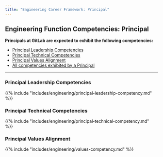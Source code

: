 ```yaml
---
title: "Engineering Career Framework: Principal"
---
```


## Engineering Function Competencies: Principal
 
**Principals at GitLab are expected to exhibit the following competencies:**

- [Principal Leadership Competencies](#principal-leadership-competencies)
- [Principal Technical Competencies](#principal-technical-competencies)
- [Principal Values Alignment](#principal-values-alignment)
- [All competencies exhibited by a Principal](/handbook/engineering/career-development/matrix/engineering/principal/)
 
---

### Principal Leadership Competencies

{{% include "includes/engineering/principal-leadership-competency.md" %}}
  
### Principal Technical Competencies

{{% include "includes/engineering/principal-technical-competency.md" %}}

### Principal Values Alignment

{{% include "includes/engineering/values-competency.md" %}}
